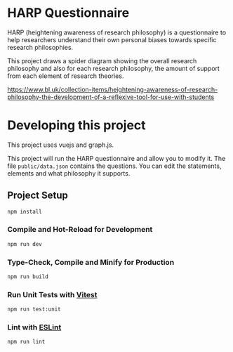 # HARP Questionnaire

HARP (heightening awareness of research philosophy) is a questionnaire to help researchers understand their own personal biases towards specific research philosophies.

This project draws a spider diagram showing the overall research philosophy and also for each research philosophy, the amount of support from each element of research theories.

https://www.bl.uk/collection-items/heightening-awareness-of-research-philosophy-the-development-of-a-reflexive-tool-for-use-with-students


# Developing this project

This project uses vuejs and graph.js.

This project will run the HARP questionnaire and allow you to modify it.
The file `public/data.json` contains the questions.  You can edit the statements, elements and what philosophy it supports.

## Project Setup

```sh
npm install
```

### Compile and Hot-Reload for Development

```sh
npm run dev
```

### Type-Check, Compile and Minify for Production

```sh
npm run build
```

### Run Unit Tests with [Vitest](https://vitest.dev/)

```sh
npm run test:unit
```

### Lint with [ESLint](https://eslint.org/)

```sh
npm run lint
```
